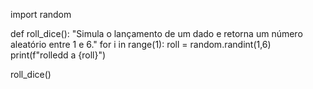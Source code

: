 import random

def roll_dice():
  "Simula o lançamento de um dado e retorna um número aleatório entre 1 e 6."
  for i in range(1):
    roll =  random.randint(1,6)
    print(f"rolledd a {roll}")
    
roll_dice()
